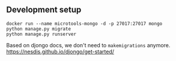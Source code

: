 ## Development setup

```
docker run --name microtools-mongo -d -p 27017:27017 mongo
python manage.py migrate
python manage.py runserver
```

Based on djongo docs, we don't need to `makemigrations` anymore. https://nesdis.github.io/djongo/get-started/

